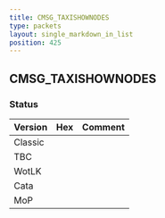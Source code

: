 ```yaml
---
title: CMSG_TAXISHOWNODES
type: packets
layout: single_markdown_in_list
position: 425
---
```


## CMSG_TAXISHOWNODES

### Status

Version    | Hex        | Comment
---------- | ---------- | ---------- 
Classic    |            |
TBC        |            |
WotLK      |            |
Cata       |            |
MoP        |            |